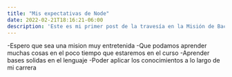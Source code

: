 ```yaml
---
title: "Mis expectativas de Node"
date: 2022-02-21T18:16:21-06:00
description: 'Este es mi primer post de la travesía en la Misión de Backend con Node JS de Launch X.'
---
```


-Espero que sea una mision muy entretenida
-Que podamos aprender muchas cosas en el poco tiempo que estaremos en el curso
-Aprender bases solidas en el lenguaje
-Poder aplicar los conocimientos a lo largo de mi carrera
